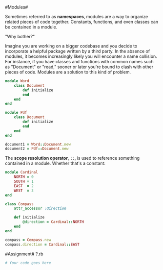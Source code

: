 #Modules#

Sometimes referred to as **namespaces**, modules are a way to organize related pieces of code together. Constants, functions, and even classes can be contained in a module.

"Why bother?"

Imagine you are working on a bigger codebase and you decide to incorporate a helpful package written by a third party. In the absence of modules, it becomes increasingly likely you will encounter a name collision. For instance, if you have classes and functions with common names such as "Document" or "read," sooner or later you're bound to clash with other pieces of code. Modules are a solution to this kind of problem.

```ruby
module Word
    class Document
        def initialize
        end
    end
end

module Pdf
    class Document
        def initialize
        end
    end
end

document1 = Word::Document.new
document2 = Pdf::Document.new
```

The **scope resolution operator**, ```::```, is used to reference something contained in a module. Whether that's a constant:

```ruby
module Cardinal
    NORTH = 0
    SOUTH = 1
    EAST  = 2
    WEST  = 3
end

class Compass
    attr_accessor :direction

    def initialize
        @direction = Cardinal::NORTH
    end
end

compass = Compass.new
compass.direction = Cardinal::EAST
``` 

#Assignment#
?.rb

```ruby
# Your code goes here
```
